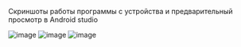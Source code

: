 Скриншоты работы программы с устройства и предварительный просмотр в Android studio
 
 ![image](https://github.com/user-attachments/assets/b9f32820-35c3-4234-9d2d-f75fec35707e)
 ![image](https://github.com/user-attachments/assets/d7af9288-f75f-4d2b-a99a-de80dc546e12)
 ![image](https://github.com/user-attachments/assets/ec965a1e-6335-4073-8f42-2438a2b35092)
